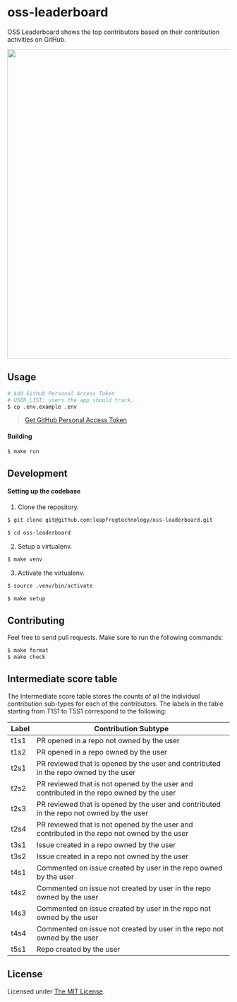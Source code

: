 # oss-leaderboard

OSS Leaderboard shows the top contributors based on their contribution activities on GitHub.

<img src = "https://i.imgur.com/T2dF0FX.png" width = "700">

## Usage

```bash
# Add Github Personal Access Token
# USER_LIST: users the app should track.
$ cp .env.example .env
```

> <a href="https://help.github.com/en/github/authenticating-to-github/creating-a-personal-access-token-for-the-command-line" target="_blank">Get GitHub Personal Access Token</a>

#### Building

```bash
$ make run
```

## Development

#### Setting up the codebase

1. Clone the repository.

```bash
$ git clone git@github.com:leapfrogtechnology/oss-leaderboard.git

$ cd oss-leaderboard
```

2. Setup a virtualenv.

```bash
$ make venv
```

3. Activate the virtualenv.

```bash
$ source .venv/bin/activate

$ make setup
```

## Contributing

Feel free to send pull requests.
Make sure to run the following commands:

```bash
$ make format
$ make check
```

## Intermediate score table

The Intermediate score table stores the counts of all the individual contribution sub-types for each of the contributors.
The labels in the table starting from T1S1 to T5S1 correspond to the following:

| Label | Contribution Subtype                                                                         |
| ----- | -------------------------------------------------------------------------------------------- |
| t1s1  | PR opened in a repo not owned by the user                                                    |
| t1s2  | PR opened in a repo owned by the user                                                        |
| t2s1  | PR reviewed that is opened by the user and contributed in the repo owned by the user         |
| t2s2  | PR reviewed that is not opened by the user and contributed in the repo owned by the user     |
| t2s3  | PR reviewed that is opened by the user and contributed in the repo not owned by the user     |
| t2s4  | PR reviewed that is not opened by the user and contributed in the repo not owned by the user |
| t3s1  | Issue created in a repo owned by the user                                                    |
| t3s2  | Issue created in a repo not owned by the user                                                |
| t4s1  | Commented on issue created by user in the repo owned by the user                             |
| t4s2  | Commented on issue not created by user in the repo owned by the user                         |
| t4s3  | Commented on issue created by user in the repo not owned by the user                         |
| t4s4  | Commented on issue not created by user in the repo not owned by the user                     |
| t5s1  | Repo created by the user                                                                     |

## License

Licensed under [The MIT License](LICENSE).
